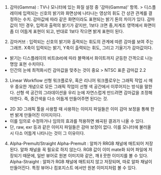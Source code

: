 1. 감마(Gamma) : TV나 모니터에 있는 화질 설정 중 '감마(Gamma)' 항목. > 디스플레이에 입력되는 신호의 밝기와 화면상에 나타나는 영상의 휘도 간 상관 관계를 결정하는 수치.
  감마값에 따라 같은 화면이라도 표현되는 밝기 톤의 차이가 있다.
  감마값이 1인 경우, 입력과 출력의 밝기가 같지만, 1보다 크면 중,저계조 영역에서 화면이 좀 더 어둡게 표현이 되고, 반대로 1보다 작으면 밝게 표현이 된다.

2. 감마커브 : 입력되는 신호의 밝기와 출력되는 휘도의 관계에 따른 감마를 보여 주는 그래프.
  X축이 입력되는 밝기, Y축이 출력되는 휘도, 그리고 기울기가 감마값이다.
  - 밝기는 디스플레이의 비트(bit)에 따라 블랙에서 화이트까지 균등한 간격으로 나눈 명암 표현 수치이다.
  - 인간의 눈에 최적화시킨 감마값을 맞추는 것이 중요 > NTSC 표준 감마값 2.2

3. Linear Workflow
  선형 워크플로우, 혹은 리니어 워크플로우는 그래픽 작업 시 매우 중요한 개념으로 모든 그래픽 작업이 선형 색 공간에서 이루어지는 방식을 말한다.
  선형 색 공간의 그라데이션을 우리 눈에 자연스럽게 만드려면 감마값을 조정해야한다.
  즉, 중간색을 다소 어둡게 만들어주면 된다는 것.
  - 2D 3D 그래픽 툴을 사용할 때 사용하는 이미지 파일들은 이미 감마 보정을 통해 한 번 밝게 만들어진 이미지이다.
  - 이를 임의로 수정하거나 임의의 효과를 적용하면 왜곡된 결과가 나올 수 있다.
  - 단, raw, exr 등과 같은 이미지 파일들은 감마 보정이 없다. 이를 모니터에 불러올 시 다소 어둡게 나타나는 것이 그 이유이다.

4. Alpha-Premult/Straight
  Alpha-Premult : 알파가 RRGB 채널에 매트되어 저장된다. 알파 채널을 꼭 필요로 하지 않는다.
                  RGB 값이 이미 mate화 되어 파일에 저장되기 때문에, 일반 뷰어로 원본 이미지와 같은, 깨ㅐ끗한 이미지를 볼 수 있다.
  Alpha-Straight : 알파가 RGB 채널에 매트되지 않고 저장되며, 따로 알파 채널이 만들어진다. 특정 뷰어나 컴포지스트 에서만 원본 이미지처럼 볼 수 있다.
